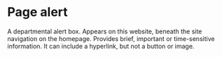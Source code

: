 # Page alert
A departmental alert box. Appears on this website, beneath the site navigation on the homepage. Provides brief, important or time-sensitive information. It can include a hyperlink, but not a button or image.
